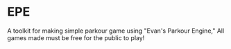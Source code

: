 # EPE
A toolkit for making simple parkour game using "Evan's Parkour Engine," All games made must be free for the public to play!
